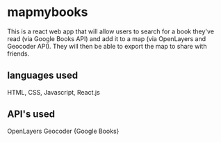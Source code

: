 # mapmybooks
This is a react web app that will allow users to search for a book they've read (via Google Books API) and add it to a map (via OpenLayers and Geocoder API). They will then be able to export the map to share with friends.

## languages used
HTML, CSS, Javascript, React.js

## API's used
OpenLayers
Geocoder
{Google Books}
